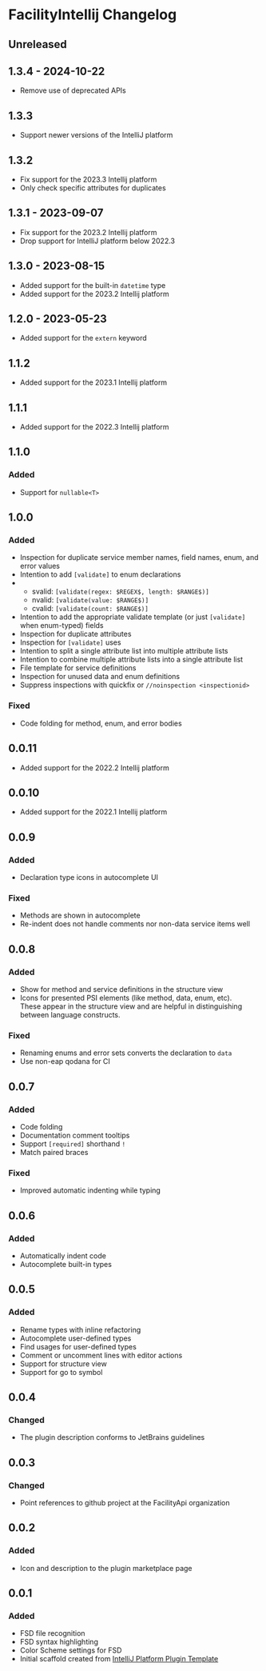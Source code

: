 <!-- Keep a Changelog guide -> https://keepachangelog.com -->

# FacilityIntellij Changelog

## Unreleased

## 1.3.4 - 2024-10-22
- Remove use of deprecated APIs

## 1.3.3
- Support newer versions of the IntelliJ platform

## 1.3.2
- Fix support for the 2023.3 Intellij platform
- Only check specific attributes for duplicates

## 1.3.1 - 2023-09-07
- Fix support for the 2023.2 Intellij platform
- Drop support for IntelliJ platform below 2022.3

## 1.3.0 - 2023-08-15
- Added support for the built-in `datetime` type
- Added support for the 2023.2 Intellij platform

## 1.2.0 - 2023-05-23
- Added support for the `extern` keyword

## 1.1.2
- Added support for the 2023.1 Intellij platform

## 1.1.1
- Added support for the 2022.3 Intellij platform

## 1.1.0

### Added
- Support for `nullable<T>`

## 1.0.0

### Added
- Inspection for duplicate service member names, field names, enum, and error values
- Intention to add `[validate]` to enum declarations
- - svalid: `[validate(regex: $REGEX$, length: $RANGE$)]`
  - nvalid: `[validate(value: $RANGE$)]`
  - cvalid: `[validate(count: $RANGE$)]`
- Intention to add the appropriate validate template (or just `[validate]` when enum-typed) fields
- Inspection for duplicate attributes
- Inspection for `[validate]` uses
- Intention to split a single attribute list into multiple attribute lists
- Intention to combine multiple attribute lists into a single attribute list
- File template for service definitions
- Inspection for unused data and enum definitions
- Suppress inspections with quickfix or `//noinspection <inspectionid>`

### Fixed
- Code folding for method, enum, and error bodies

## 0.0.11
- Added support for the 2022.2 Intellij platform

## 0.0.10
- Added support for the 2022.1 Intellij platform

## 0.0.9

### Added
- Declaration type icons in autocomplete UI

### Fixed
- Methods are shown in autocomplete
- Re-indent does not handle comments nor non-data service items well

## 0.0.8

### Added
- Show for method and service definitions in the structure view
- Icons for presented PSI elements (like method, data, enum, etc). <br/> These appear in the structure view and are helpful in distinguishing between language constructs.

### Fixed
- Renaming enums and error sets converts the declaration to `data`
- Use non-eap qodana for CI

## 0.0.7

### Added
- Code folding
- Documentation comment tooltips
- Support `[required]` shorthand `!`
- Match paired braces

### Fixed
- Improved automatic indenting while typing

## 0.0.6

### Added
- Automatically indent code
- Autocomplete built-in types

## 0.0.5

### Added
- Rename types with inline refactoring
- Autocomplete user-defined types
- Find usages for user-defined types
- Comment or uncomment lines with editor actions
- Support for structure view
- Support for go to symbol

## 0.0.4

### Changed
- The plugin description conforms to JetBrains guidelines

## 0.0.3

### Changed
- Point references to github project at the FacilityApi organization

## 0.0.2

### Added
- Icon and description to the plugin marketplace page

## 0.0.1

### Added
- FSD file recognition
- FSD syntax highlighting
- Color Scheme settings for FSD
- Initial scaffold created from [IntelliJ Platform Plugin Template](https://github.com/JetBrains/intellij-platform-plugin-template)
